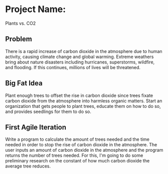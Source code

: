 # Project Name:
Plants vs. CO2

## Problem
There is a rapid increase of carbon dioxide in the atmosphere due to human activity, causing climate change and global warming. Extreme weathers bring about nature disasters including hurricanes, superstorms, wildfire, and flooding. If this continues, millions of lives will be threatened.

## Big Fat Idea
Plant enough trees to offset the rise in carbon dioxide since trees fixate carbon dioxide from the atmosphere into harmless organic matters. Start an organization that gets people to plant trees, educate them on how to do so, and provides seedlings for them to do so.

## First Agile Iteration
Write a program to calculate the amount of trees needed and the time needed in order to stop the rise of carbon dioxide in the atmosphere. The user inputs an amount of carbon dioxide in the atmosphere and the program returns the number of trees needed. For this, I'm going to do some preliminary research on the constant of how much carbon dioxide the average tree reduces.

